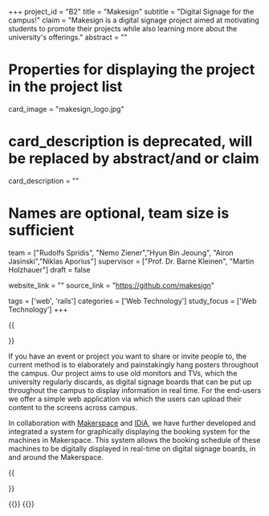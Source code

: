 +++
project_id = "B2"
title = "Makesign"
subtitle = "Digital Signage for the campus!"
claim = "Makesign is a digital signage project aimed at motivating students to promote their projects while also learning more about the university's offerings."
abstract = ""

# Properties for displaying the project in the project list
card_image = "makesign_logo.jpg"
# card_description is deprecated, will be replaced by abstract/and or claim
card_description = "" 

# Names are optional, team size is sufficient
team = ["Rudolfs Spridis", "Nemo Ziener","Hyun Bin Jeoung", "Airon Jasinski","Niklas Aporius"]
supervisor = ["Prof. Dr. Barne Kleinen", "Martin Holzhauer"]
draft = false

website_link = ""
source_link = "https://github.com/makesign"

tags = ['web', 'rails']
categories = ['Web Technology']
study_focus = ['Web Technology']
+++

{{<section title="Overview">}}

If you have an event or project you want to share or invite people to, the current method is to elaborately and painstakingly hang posters throughout the campus. Our project aims to use old monitors and TVs, which the university regularly discards, as digital signage boards that can be put up throughout the campus to display information in real time. For the end-users we offer a simple web application via which the users can upload their content to the screens across campus. 


In collaboration with [Makerspace](https://entrepreneurship.htw-berlin.de/ueber-uns/ideas-in-action-idia/idia-spaces/maker-space/) and [IDiA](https://entrepreneurship.htw-berlin.de/ueber-uns/ideas-in-action-idia/ueber-idia/), we have further developed and integrated a system for graphically displaying the booking system for the machines in Makerspace. This system allows the booking schedule of these machines to be digitally displayed in real-time on digital signage boards, in and around the Makerspace.

{{</section>}}



{{<gallery>}}
{{</gallery>}}
